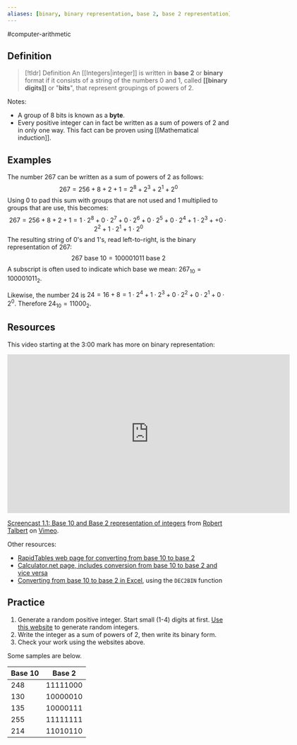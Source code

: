 ```yaml
---
aliases: [binary, binary representation, base 2, base 2 representation]
--- 
```


#computer-arithmetic 

## Definition 

> [!tldr] Definition
> An [[Integers|integer]] is written in **base 2** or **binary** format if it consists of a string of the numbers $0$ and $1$, called **[[binary digits]]** or "**bits**",  that represent groupings of powers of 2. 

Notes: 
- A group of 8 bits is known as a **byte**. 
- Every positive integer can in fact be written as a sum of powers of 2 and in only one way. This fact can be proven using [[Mathematical induction]].
## Examples 

The number $267$ can be written as a sum of powers of $2$ as follows: 
$$267 = 256 + 8 + 2 + 1 = 2^8 + 2^3 + 2^1 + 2^0$$
Using $0$ to pad this sum with groups that are not used and $1$ multiplied to groups that are use, this becomes: 
$$267 = 256 + 8 + 2 + 1 = 1 \cdot 2^8 + 0 \cdot 2^7 + 0 \cdot 2^6 + 0 \cdot 2^5 + 0 \cdot 2^4 + 1 \cdot 2^3 + + 0 \cdot 2^2 + 1 \cdot 2^1 + 1 \cdot 2^0$$
The resulting string of $0$'s and $1$'s, read left-to-right, is the binary representation of 267: 
$$267 \ \text{base 10} = 100001011 \ \text{base 2}$$
A subscript is often used to indicate which base we mean: $267_{10} = 100001011_{2}$. 

Likewise, the number 24 is $24 = 16 + 8 = 1 \cdot 2^4 + 1 \cdot 2^3 + 0 \cdot 2^2 + 0 \cdot 2^1 + 0 \cdot 2^0$. Therefore $24_{10} = 11000_2$. 
## Resources 
This video starting at the 3:00 mark has more on binary representation: 
<iframe src="https://player.vimeo.com/video/575905500?h=463d7f680d" width="640" height="360" frameborder="0" allow="autoplay; fullscreen; picture-in-picture" allowfullscreen></iframe>
<p><a href="https://vimeo.com/575905500">Screencast 1.1: Base 10 and Base 2 representation of integers</a> from <a href="https://vimeo.com/user132700952">Robert Talbert</a> on <a href="https://vimeo.com">Vimeo</a>.</p>

Other resources: 
- [RapidTables web page for converting from base 10 to base 2](https://www.rapidtables.com/convert/number/decimal-to-binary.html)
- [Calculator.net page, includes conversion from base 10 to base 2 and vice versa](https://www.calculator.net/binary-calculator.html)
- [Converting from base 10 to base 2 in Excel](https://smallbusiness.chron.com/convert-decimals-binary-numbers-using-excel-39699.html), using the `DEC2BIN` function
## Practice 

1. Generate a random positive integer. Start small (1-4) digits at first. [Use this website](https://www.random.org/integers/) to generate random integers. 
2. Write the integer as a sum of powers of 2, then write its binary form. 
3. Check your work using the websites above. 

Some samples are below. 

| Base 10 | Base 2   |
| ------- | -------- |
| 248     | 11111000 |
| 130     | 10000010 |
| 135     | 10000111 |
| 255     | 11111111 |
| 214     | 11010110 |
